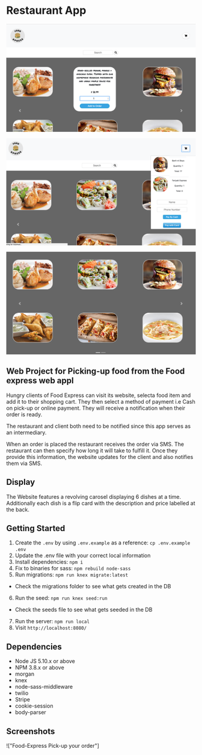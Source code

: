 # Restaurant App

![""](https://github.com/ashToronto/Restaurant-App/blob/master/docs/%5C--%5B%5B%5B%5D%5D%5D%5D''kkiooiiiio54377.png?raw=true)

![""](https://github.com/ashToronto/Restaurant-App/blob/master/docs/Screen%20Shot%202018-06-10%20at%205.55.37%20PM.png?raw=true)

![""](https://github.com/ashToronto/Restaurant-App/blob/master/docs/Screen%20Shot%202018-06-10%20at%205.55.52%20PM.png?raw=true)
## Web Project for Picking-up food from the Food express web appl 

Hungry clients of Food Express can visit its website, selecta food item and add it to their shopping cart. They then select a method of payment i.e Cash on pick-up or online payment. They will receive a notification when their order is ready.

The restaurant and client both need to be notified since this app serves as an intermediary.

When an order is placed the restaurant receives the order via SMS. The restaurant can then specify how long it will take to fulfill it. Once they provide this information, the website updates for the client and also notifies them via SMS.

## Display
The Website features a revolving carosel displaying 6 dishes at a time. Additionally each dish is a flip card with the description and price labelled at the back.


## Getting Started

1. Create the `.env` by using `.env.example` as a reference: `cp .env.example .env`
2. Update the .env file with your correct local information
3. Install dependencies: `npm i`
4. Fix to binaries for sass: `npm rebuild node-sass`
5. Run migrations: `npm run knex migrate:latest`
  - Check the migrations folder to see what gets created in the DB
6. Run the seed: `npm run knex seed:run`
  - Check the seeds file to see what gets seeded in the DB
7. Run the server: `npm run local`
8. Visit `http://localhost:8080/`


## Dependencies

- Node JS 5.10.x or above
- NPM 3.8.x or above
- morgan
- knex
- node-sass-middleware
- twilio
- Stripe 
- cookie-session
- body-parser

## Screenshots
!["Food-Express Pick-up your order"]

